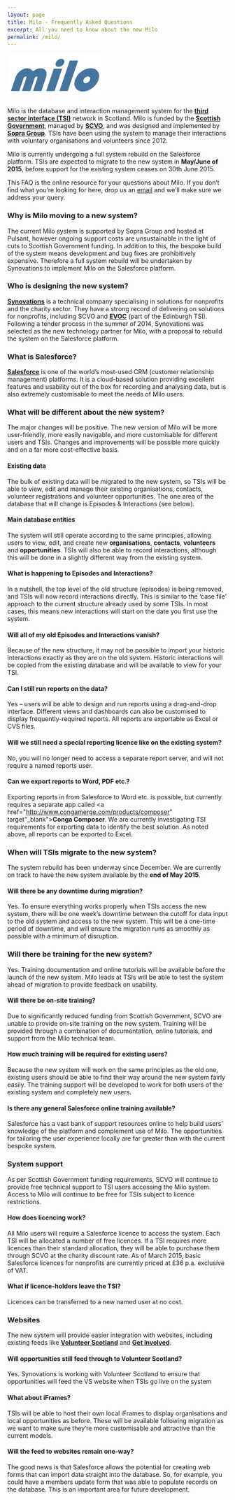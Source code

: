 ```yaml
---
layout: page
title: Milo - Frequently Asked Questions
excerpt: All you need to know about the new Milo
permalink: /milo/
---
```


<img src="/images/MiloLogo.png" alt="Milo Logo" title="Milo Logo" width="225px" height="105px">

Milo is the database and interaction management system for the <a href="http://www.vascotland.org/" target="_blank">**third sector interface (TSI)**</a> network in Scotland. Milo is funded by the <a href="http://www.gov.scot/" target="_blank">**Scottish Government**</a>, managed by <a href="http://www.scvo.org.uk/" target="_blank">**SCVO**</a>, and was designed and implemented by <a href="http://www.soprasteria.co.uk/" target="_blank">**Sopra Group**</a>. TSIs have been using the system to manage their interactions with voluntary organisations and volunteers since 2012.

Milo is currently undergoing a full system rebuild on the Salesforce platform. TSIs are expected to migrate to the new system in **May/June of 2015**, before support for the existing system ceases on 30th June 2015.

This FAQ is the online resource for your questions about Milo. If you don’t find what you’re looking for here, drop us an [email](mailto:gavin.bell@scvo.org.uk) and we’ll make sure we address your query. 

### Why is Milo moving to a new system?

The current Milo system is supported by Sopra Group and hosted at Pulsant, however ongoing support costs are unsustainable in the light of cuts to Scottish Government funding. In addition to this, the bespoke build of the system means development and bug fixes are prohibitively expensive. Therefore a full system rebuild will be undertaken by Synovations to implement Milo on the Salesforce platform.

### Who is designing the new system?

<a href="http://synovations.co.uk/" target="_blank">**Synovations**</a> is a technical company specialising in solutions for nonprofits and the charity sector. They have a strong record of delivering on solutions for nonprofits, including SCVO and <a href="http://www.evoc.org.uk/" target="_blank">**EVOC**</a> (part of the Edinburgh TSI). Following a tender process in the summer of 2014, Synovations was selected as the new technology partner for Milo, with a proposal to rebuild the system on the Salesforce platform.

### What is Salesforce?

<a href="http://www.salesforce.com/uk/" target="_blank">**Salesforce**</a> is one of the world’s most-used CRM (customer relationship management) platforms. It is a cloud-based solution providing excellent features and usability out of the box for recording and analysing data, but is also extremely customisable to meet the needs of Milo users. 

### What will be different about the new system?

The major changes will be positive. The new version of Milo will be more user-friendly, more easily navigable, and more customisable for different users and TSIs. Changes and improvements will be possible more quickly and on a far more cost-effective basis.

#### Existing data

The bulk of existing data will be migrated to the new system, so TSIs will be able to view, edit and manage their existing organisations, contacts, volunteer registrations and volunteer opportunities. The one area of the database that will change is Episodes & Interactions (see below).

#### Main database entities

The system will still operate according to the same principles, allowing users to view, edit, and create new **organisations**, **contacts**, **volunteers** and **opportunities**. TSIs will also be able to record interactions, although this will be done in a slightly different way from the existing system.

#### What is happening to Episodes and Interactions?

In a nutshell, the top level of the old structure (episodes) is being removed, and TSIs will now record interactions directly. This is similar to the ‘case file’ approach to the current structure already used by some TSIs. In most cases, this means new interactions will start on the date you first use the system.

#### Will all of my old Episodes and Interactions vanish?

Because of the new structure, it may not be possible to import your historic interactions exactly as they are on the old system. Historic interactions will be copied from the existing database and will be available to view for your TSI.

#### Can I still run reports on the data?

Yes – users will be able to design and run reports using a drag-and-drop interface. Different views and dashboards can also be customised to display frequently-required reports. All reports are exportable as Excel or CVS files.

#### Will we still need a special reporting licence like on the existing system?

No, you will no longer need to access a separate report server, and will not require a named reports user.

#### Can we export reports to Word, PDF etc.?

Exporting reports in from Salesforce to Word etc. is possible, but currently requires a separate app called <a href="http://www.congamerge.com/products/composer" target"_blank">**Conga Composer**</a>. We are currently investigating TSI requirements for exporting data to identify the best solution. As noted above, all reports can be exported to Excel.

### When will TSIs migrate to the new system?

The system rebuild has been underway since December. We are currently on track to have the new system available by the **end of May 2015**. 

#### Will there be any downtime during migration?

Yes. To ensure everything works properly when TSIs access the new system, there will be one week’s downtime between the cutoff for data input to the old system and access to the new system. This will be a one-time period of downtime, and will ensure the migration runs as smoothly as possible with a minimum of disruption.

### Will there be training for the new system?

Yes. Training documentation and online tutorials will be available before the launch of the new system. Milo leads at TSIs will be able to test the system ahead of migration to provide feedback on usability.

#### Will there be on-site training?

Due to significantly reduced funding from Scottish Government, SCVO are unable to provide on-site training on the new system. Training will be provided through a combination of documentation, online tutorials, and support from the Milo technical team.

#### How much training will be required for existing users?

Because the new system will work on the same principles as the old one, existing users should be able to find their way around the new system fairly easily. The training support will be developed to work for both users of the existing system and completely new users.

#### Is there any general Salesforce online training available?

Salesforce has a vast bank of support resources online to help build users’ knowledge of the platform and complement use of Milo. The opportunities for tailoring the user experience locally are far greater than with the current bespoke system.

### System support

As per Scottish Government funding requirements, SCVO will continue to provide free technical support to TSI users accessing the Milo system. Access to Milo will continue to be free for TSIs subject to licence restrictions.

#### How does licencing work?

All Milo users will require a Salesforce licence to access the system. Each TSI will be allocated a number of free licences. If a TSI requires more licences than their standard allocation, they will be able to purchase them through SCVO at the charity discount rate. As of March 2015, basic Salesforce licences for nonprofits are currently priced at £36 p.a. exclusive of VAT.

#### What if licence-holders leave the TSI?

Licences can be transferred to a new named user at no cost.

### Websites

The new system will provide easier integration with websites, including existing feeds like <a href="http://www.volunteerscotland.net" target="_blank">**Volunteer Scotland**</a> and <a href="http://www.getinvolved.org.uk" target="_blank">**Get Involved**</a>.

#### Will opportunities still feed through to Volunteer Scotland?

Yes. Synovations is working with Volunteer Scotland to ensure that opportunities will feed the VS website when TSIs go live on the system

#### What about iFrames?

TSIs will be able to host their own local iFrames to display organisations and local opportunities as before. These will be available following migration as we want to make sure they’re more customisable and attractive than the current models.

#### Will the feed to websites remain one-way?

The good news is that Salesforce allows the potential for creating web forms that can import data straight into the database. So, for example, you could have a members update form that was able to populate records on the database. This is an important area for future development.
